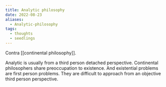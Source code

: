 ```yaml
---
title: Analytic philosophy
date: 2022-08-23
aliases:
  - Analytic-philosophy
tags:
  - thoughts
  - seedlings
---
```

Contra [[continental philosophy]].

Analytic is usually from a third person detached perspective.
Continental philosophers share preoccupation to existence. And existential problems are first person problems. They are difficult to approach from an objective third person perspective.